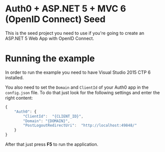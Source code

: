 # Auth0 + ASP.NET 5 + MVC 6 (OpenID Connect) Seed
This is the seed project you need to use if you're going to create an ASP.NET 5 Web App with OpenID Connect.

# Running the example
In order to run the example you need to have Visual Studio 2015 CTP 6 installed.

You also need to set the `Domain` and `ClientId` of your Auth0 app in the `config.json` file. To do that just look for the following settings and enter the right content:

```js
{
	"Auth0": {
		"ClientId":  "{CLIENT_ID}",
		"Domain": "{DOMAIN}",
		"PostLogoutRedirectUri":  "http://localhost:49848/"
	}
}
```

After that just press **F5** to run the application.